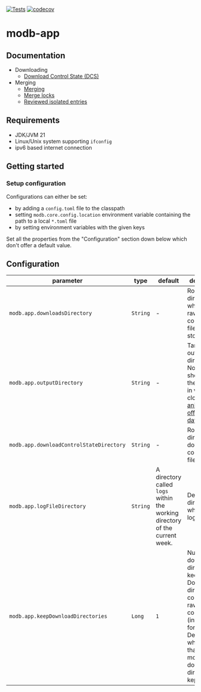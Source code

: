 [![Tests](https://github.com/manami-project/modb-app/actions/workflows/tests.yml/badge.svg)](https://github.com/manami-project/modb-app/actions/workflows/tests.yml) [![codecov](https://codecov.io/gh/manami-project/modb-app/graph/badge.svg?token=66LR8JA8KE)](https://codecov.io/gh/manami-project/modb-app)
# modb-app

## Documentation

* Downloading
  * [Download Control State (DCS)](docs/dcs.md)
* Merging
  * [Merging](docs/merging.md)
  * [Merge locks](docs/merge_locks.md) 
  * [Reviewed isolated entries](docs/reviewed-isolated-entries.md)

## Requirements

* JDK/JVM 21
* Linux/Unix system supporting `ifconfig`
* ipv6 based internet connection

## Getting started

### Setup configuration

Configurations can either be set:
* by adding a `config.toml` file to the classpath
* setting `modb.core.config.location` environment variable containing the path to a local `*.toml` file
* by setting environment variables with the given keys

Set all the properties from the "Configuration" section down below which don't offer a default value.

## Configuration

| parameter                                | type     | default                                                                     | description                                                                                                                                                                                               |
|------------------------------------------|----------|-----------------------------------------------------------------------------|-----------------------------------------------------------------------------------------------------------------------------------------------------------------------------------------------------------|
| `modb.app.downloadsDirectory`            | `String` | -                                                                           | Root directory in which the raw files and converted files are stored.                                                                                                                                     |
| `modb.app.outputDirectory`               | `String` | -                                                                           | Target output directory. Normally this should be the directory in which you cloned the [anime-offline-database](https://github.com/manami-project/anime-offline-database)                                 |
| `modb.app.downloadControlStateDirectory` | `String` | -                                                                           | Root directory of download control state files.                                                                                                                                                           |
| `modb.app.logFileDirectory`              | `String` | A directory called `logs` within the working directory of the current week. | Defines the directory in which the logs saved.                                                                                                                                                            |
| `modb.app.keepDownloadDirectories`       | `Long`   | `1`                                                                         | Number of download directories to keep. Download directories contain both raw data and conv files (intermediate format). Default is `1` which means that only the most recent download directory is kept. |